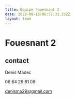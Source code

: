 ```yaml
---
title: Équipe Fouesnant 2
date: 2025-06-16T06:57:31.232Z
layout: team
---
```


# Fouesnant 2



## contact 

Denis Madec

06 64 26 81 06

denisma29@gmail.com

